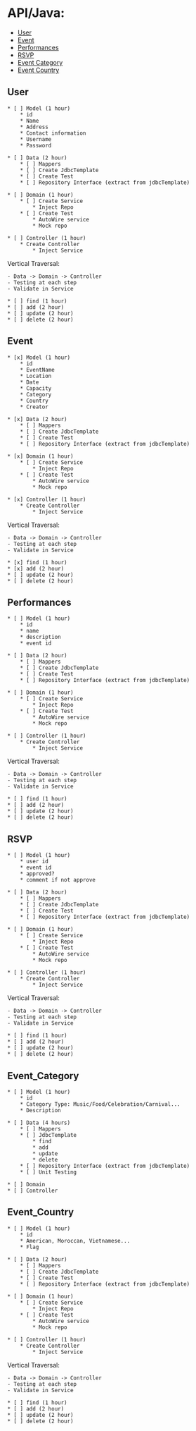 # API/Java:
* [User](#User)
* [Event](#Event)
* [Performances](#Performances)
* [RSVP](#RSVP)
* [Event Category](#Event_Category)
* [Event Country](#Event_Country)

## User
    * [ ] Model (1 hour)
        * id
        * Name 
        * Address 
        * Contact information
        * Username
        * Password

    * [ ] Data (2 hour)
        * [ ] Mappers
        * [ ] Create JdbcTemplate
        * [ ] Create Test
        * [ ] Repository Interface (extract from jdbcTemplate)

    * [ ] Domain (1 hour)
        * [ ] Create Service
            * Inject Repo
        * [ ] Create Test
            * AutoWire service
            * Mock repo

    * [ ] Controller (1 hour)
        * Create Controller
            * Inject Service


Vertical Traversal: 

    - Data -> Domain -> Controller
    - Testing at each step
    - Validate in Service

    * [ ] find (1 hour)
    * [ ] add (2 hour)
    * [ ] update (2 hour)
    * [ ] delete (2 hour)

## Event
    * [x] Model (1 hour)
        * id
        * EventName 
        * Location 
        * Date
        * Capacity 
        * Category 
        * Country
        * Creator

    * [x] Data (2 hour)
        * [ ] Mappers
        * [ ] Create JdbcTemplate
        * [ ] Create Test
        * [ ] Repository Interface (extract from jdbcTemplate)

    * [x] Domain (1 hour)
        * [ ] Create Service
            * Inject Repo
        * [ ] Create Test
            * AutoWire service
            * Mock repo

    * [x] Controller (1 hour)
        * Create Controller
            * Inject Service


Vertical Traversal: 

    - Data -> Domain -> Controller
    - Testing at each step
    - Validate in Service

    * [x] find (1 hour)
    * [x] add (2 hour)
    * [ ] update (2 hour)
    * [ ] delete (2 hour)

## Performances
    * [ ] Model (1 hour)
        * id
        * name
        * description
        * event id

    * [ ] Data (2 hour)
        * [ ] Mappers
        * [ ] Create JdbcTemplate
        * [ ] Create Test
        * [ ] Repository Interface (extract from jdbcTemplate)

    * [ ] Domain (1 hour)
        * [ ] Create Service
            * Inject Repo
        * [ ] Create Test
            * AutoWire service
            * Mock repo

    * [ ] Controller (1 hour)
        * Create Controller
            * Inject Service


Vertical Traversal: 

    - Data -> Domain -> Controller
    - Testing at each step
    - Validate in Service

    * [ ] find (1 hour)
    * [ ] add (2 hour)
    * [ ] update (2 hour)
    * [ ] delete (2 hour)

## RSVP
    * [ ] Model (1 hour)
        * user id
        * event id
        * approved?
        * comment if not approve

    * [ ] Data (2 hour)
        * [ ] Mappers
        * [ ] Create JdbcTemplate
        * [ ] Create Test
        * [ ] Repository Interface (extract from jdbcTemplate)

    * [ ] Domain (1 hour)
        * [ ] Create Service
            * Inject Repo
        * [ ] Create Test
            * AutoWire service
            * Mock repo

    * [ ] Controller (1 hour)
        * Create Controller
            * Inject Service


Vertical Traversal: 

    - Data -> Domain -> Controller
    - Testing at each step
    - Validate in Service

    * [ ] find (1 hour)
    * [ ] add (2 hour)
    * [ ] update (2 hour)
    * [ ] delete (2 hour)

## Event_Category
    * [ ] Model (1 hour)
        * id 
        * Category Type: Music/Food/Celebration/Carnival... 
        * Description

    * [ ] Data (4 hours)
        * [ ] Mappers
        * [ ] JdbcTemplate
            * find
            * add
            * update
            * delete
        * [ ] Repository Interface (extract from jdbcTemplate)
        * [ ] Unit Testing
        
    * [ ] Domain
    * [ ] Controller

## Event_Country
    * [ ] Model (1 hour)
        * id
        * American, Moroccan, Vietnamese...
        * Flag

    * [ ] Data (2 hour)
        * [ ] Mappers
        * [ ] Create JdbcTemplate
        * [ ] Create Test
        * [ ] Repository Interface (extract from jdbcTemplate)

    * [ ] Domain (1 hour)
        * [ ] Create Service
            * Inject Repo
        * [ ] Create Test
            * AutoWire service
            * Mock repo

    * [ ] Controller (1 hour)
        * Create Controller
            * Inject Service


Vertical Traversal: 

    - Data -> Domain -> Controller
    - Testing at each step
    - Validate in Service

    * [ ] find (1 hour)
    * [ ] add (2 hour)
    * [ ] update (2 hour)
    * [ ] delete (2 hour)